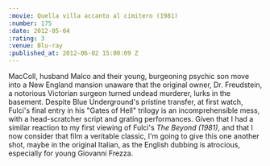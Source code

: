 ```yaml
--- 
:movie: Quella villa accanto al cimitero (1981)
:number: 175
:date: 2012-05-04
:rating: 3
:venue: Blu-ray
:published_at: 2012-06-02 15:00:09 Z
---
```

MacColl, husband Malco and their young, burgeoning psychic son move into a New England mansion unaware that the original owner, Dr. Freudstein, a notorious Victorian surgeon turned undead murderer, lurks in the basement. Despite Blue Underground's pristine transfer, at first watch, Fulci's final entry in his "Gates of Hell" trilogy is an incomprehensible mess, with a head-scratcher script and grating performances. Given that I had a similar reaction to my first viewing of Fulci's _The Beyond (1981)_, and that I now consider that film a veritable classic, I'm going to give this one another shot, maybe in the original Italian, as the English dubbing is atrocious, especially for young Giovanni Frezza.